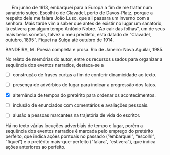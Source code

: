 

     Em junho de 1913, embarquei para a Europa a fim de me tratar num sanatório suíço. Escolhi o de Clavadel, perto de Davos-Platz, porque a respeito dele me falara João Luso, que ali passara um inverno com a senhora. Mais tarde vim a saber que antes de existir no lugar um sanatório, lá estivera por algum tempo Antõnio Nobre. “Ao cair das folhas”, um de seus mais belos sonetos, talvez o meu predileto, está datado de “Clavadel, outubro, 1895”. Fiquei na Suíça até outubro de 1914.

BANDEIRA, M. Poesia completa e prosa. Rio de Janeiro: Nova Aguilar, 1985.

No relato de memórias do autor, entre os recursos usados para organizar a sequência dos eventos narrados, destaca-se a



- [ ] construção de frases curtas a fim de conferir dinamicidade ao texto.
- [ ] presença de advérbios de lugar para indicar a progressão dos fatos.
- [x] alternância de tempos do pretérito para ordenar os acontecimentos.
- [ ] inclusão de enunciados com comentários e avaliações pessoais.
- [ ] alusão a pessoas marcantes na trajetória de vida do escritor.


Há no texto várias locuções adverbiais de tempo e lugar, porém a sequência dos eventos narrados é marcada pelo emprego do pretérito perfeito, que indica ações pontuais no passado (“embarquei”, “escolhi”, “fiquei”) e o pretérito mais-que-perfeito (“falara”, “estivera”), que indica ações anteriores ao perfeito.
